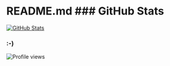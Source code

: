 # README.md ### GitHub Stats
[![GitHub Stats](https://github-readme-stats.vercel.app/api?username=Sidd-Pixil&show_icons=true&theme=radical)](https://github.com/Sidd-Pixil)
### :-)
![Profile views](https://komarev.com/ghpvc/?username=Sidd-pixil&color=red&style=flat-square&label=Profile+Views)
